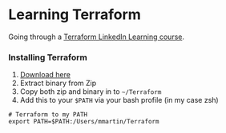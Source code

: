 # Learning Terraform
Going through a [Terraform LinkedIn Learning course](https://www.linkedin.com/learning/learning-terraform/terraform-initialization?u=2121497).

### Installing Terraform
1. [Download here](https://www.terraform.io/downloads.html)
2. Extract binary from Zip
3. Copy both zip and binary in to `~/Terraform`
4. Add this to your `$PATH` via your bash profile (in my case zsh)
```
# Terraform to my PATH
export PATH=$PATH:/Users/mmartin/Terraform
```